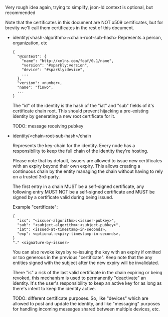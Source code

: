 Very rough idea again, trying to simplify, json-ld context is optional, but
recommended

Note that the certificates in this document are NOT x509 certificates, but for
brevity we'll call them certificates in the rest of this document.

  - identity/&lt;hash-algorithm&gt;:&lt;chain-root-sub-hash&gt;
    Represents a person, organization, etc

    ```
    {
      "@context": {
        "name": "http://xmlns.com/foaf/0.1/name",
        "version": "#sparkly:version",
        "device": "#sparkly:device",
        ...
      },
      "version": <number>,
      "name": "finwo",
      ...
    }
    ```

    The "id" of the identity is the hash of the "iat" and "sub" fields of it's
    certificate chain root. This should prevent hijacking a pre-existing
    identity by generating a new root certificate for it.

    TODO: message receiving pubkey

  - identity/&lt;chain-root-sub-hash&gt;/chain

    Represents the key-chain for the identity. Every node has a responsibility
    to keep the full chain of the identity they're hosting.

    Please note that by default, issuers are allowed to issue new certificates
    with an expiry beyond their own expiry. This allows creating a continuous
    chain by the entity managing the chain without having to rely on a trusted
    3rd-party.

    The first entry in a chain MUST be a self-signed certificate, any following
    entry MUST NOT be a self-signed certificate and MUST be signed by a
    certificate valid during being issued.

    Example "certificate":
    ```
    {
      "iss": "<issuer-algorithm>:<issuer-pubkey>",
      "sub": "<subject-algorithm>:<subject-pubkey>",
      "iat": <issued-at-timestamp-in-seconds>,
      "exp": <optional-expiry-timestamp-in-seconds>,
    }
    "." <signature-by-issuer>
    ```

    You can also revoke keys by re-issuing the key with an expiry if omitted or
    too generous in the previous "certificate". Keep note that the any entities
    signed with the subject after the new expiry will be invalidated.

    There "is" a risk of the last valid certificate in the chain expiring or
    being revoked, this mechanism is used to permanently "deactivate" an
    identity. It's the user's responsibility to keep an active key for as long
    as there's intent to keep the identity active.

    TODO: different certificate purposes. So, like "devices" which are allowed
    to post and update the identity, and like "messaging" purposes for handling
    incoming messages shared between multiple devices, etc.
